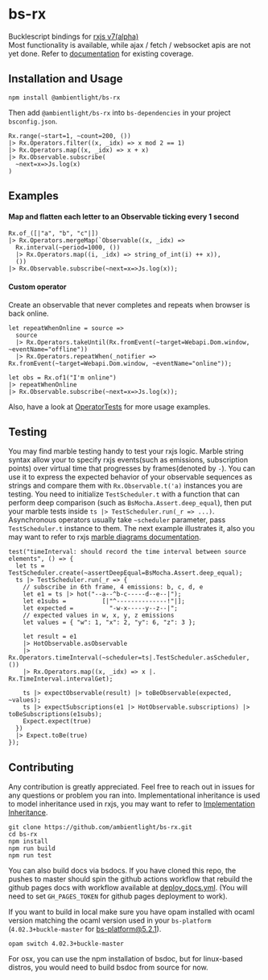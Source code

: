 # bs-rx
Bucklescript bindings for [rxjs v7(alpha)](https://github.com/ReactiveX/rxjs)  
Most functionality is available, while ajax / fetch / websocket apis are not yet done. Refer to [documentation](https://ambientlight.github.io/bs-rx) for existing coverage.

## Installation and Usage

```
npm install @ambientlight/bs-rx
```

Then add `@ambientlight/bs-rx` into `bs-dependencies` in your project `bsconfig.json`.


```reason
Rx.range(~start=1, ~count=200, ())
|> Rx.Operators.filter((x, _idx) => x mod 2 == 1)
|> Rx.Operators.map((x, _idx) => x + x)
|> Rx.Observable.subscribe(
  ~next=x=>Js.log(x)
)
```

## Examples

#### Map and flatten each letter to an Observable ticking every 1 second

```reason
Rx.of_([|"a", "b", "c"|])
|> Rx.Operators.mergeMap(`Observable((x, _idx) => 
  Rx.interval(~period=1000, ())
  |> Rx.Operators.map((i, _idx) => string_of_int(i) ++ x)), 
  ())
|> Rx.Observable.subscribe(~next=x=>Js.log(x));
```

#### Custom operator

Create an observable that never completes and repeats when browser is back online.

```reason
let repeatWhenOnline = source => 
  source
  |> Rx.Operators.takeUntil(Rx.fromEvent(~target=Webapi.Dom.window, ~eventName="offline"))
  |> Rx.Operators.repeatWhen(_notifier => Rx.fromEvent(~target=Webapi.Dom.window, ~eventName="online"));

let obs = Rx.of1("I'm online")
|> repeatWhenOnline
|> Rx.Observable.subscribe(~next=x=>Js.log(x));
```

Also, have a look at [OperatorTests](https://github.com/ambientlight/bs-rx/blob/master/__tests__/OperatorTests.re) for more usage examples.

## Testing

You may find marble testing handy to test your rxjs logic. Marble string syntax allow your to specify rxjs events(such as emissions, subscription points) over virtual time that progresses by frames(denoted by `-`). You can use it to express the expected behavior of your observable sequences as strings and compare them with `Rx.Observable.t('a)` instances you are testing. You need to initialize `TestScheduler.t` with a function that can perform deep comparison (such as `BsMocha.Assert.deep_equal`), then put your marble tests inside `ts |> TestScheduler.run(_r => ...)`. Asynchronous operators usually take `~scheduler` parameter, pass `TestScheduler.t` instance to them. The next example illustrates it, also you may want to refer to rxjs [marble diagrams documentation](https://rxjs-dev.firebaseapp.com/guide/testing/marble-testing).

```reason
test("timeInterval: should record the time interval between source elements", () => {
  let ts = TestScheduler.create(~assertDeepEqual=BsMocha.Assert.deep_equal);
  ts |> TestScheduler.run(_r => {
    // subscribe in 6th frame, 4 emissions: b, c, d, e
    let e1 = ts |> hot("--a--^b-c-----d--e--|");
    let e1subs =          [|"^--------------!"|];
    let expected =          "-w-x-----y--z--|";
    // expected values in w, x, y, z emissions
    let values = { "w": 1, "x": 2, "y": 6, "z": 3 };

    let result = e1
    |> HotObservable.asObservable
    |> Rx.Operators.timeInterval(~scheduler=ts|.TestScheduler.asScheduler, ())
    |> Rx.Operators.map((x, _idx) => x |. Rx.TimeInterval.intervalGet);

    ts |> expectObservable(result) |> toBeObservable(expected, ~values);
    ts |> expectSubscriptions(e1 |> HotObservable.subscriptions) |> toBeSubscriptions(e1subs);
    Expect.expect(true) 
  })
  |> Expect.toBe(true)
});
```

## Contributing

Any contribution is greatly appreciated. Feel free to reach out in issues for any questions or problem you ran into. Implementational inheritance is used to model inheritance used in rxjs, you may want to refer to [Implementation Inheritance](https://github.com/reasonml-community/bs-webapi-incubator#implementation-inheritance). 

```
git clone https://github.com/ambientlight/bs-rx.git
cd bs-rx
npm install
npm run build
npm run test
```

You can also build docs via bsdocs. If you have cloned this repo, the pushes to master should spin the github actions workflow that rebuild the github pages docs with workflow available at [deploy_docs.yml](https://github.com/ambientlight/bs-rx/blob/master/.github/workflows/deploy_docs.yml). (You will need to set `GH_PAGES_TOKEN` for github pages deployment to work).

If you want to build in local make sure you have opam installed with ocaml version matching the ocaml version used in your `bs-platform` (`4.02.3+buckle-master` for bs-platform@5.2.1).

```
opam switch 4.02.3+buckle-master
```

For osx, you can use the npm installation of bsdoc, but for linux-based distros, you would need to build bsdoc from source for now.